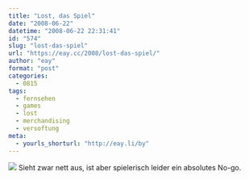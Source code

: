 ```yaml
---
title: "Lost, das Spiel"
date: "2008-06-22"
datetime: "2008-06-22 22:31:41"
id: "574"
slug: "lost-das-spiel"
url: "https://eay.cc/2008/lost-das-spiel/"
author: "eay"
format: "post"
categories:
  - 0815
tags:
  - fernsehen
  - games
  - lost
  - merchandising
  - versoftung
meta:
  - yourls_shorturl: "http://eay.li/by"
---
```


![](/uploads/2008/lostgame.jpg) Sieht zwar nett aus, ist aber spielerisch leider ein absolutes No-go.
